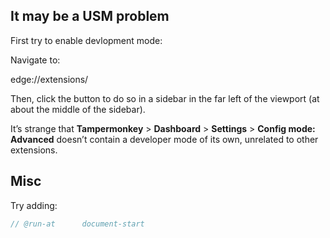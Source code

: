 ## It may be a USM problem

First try to enable devlopment mode:

Navigate to:

  edge://extensions/

Then, click the button to do so in a sidebar in the far left of the viewport (at about the middle of the sidebar).

It’s strange that **Tampermonkey** > **Dashboard** > **Settings** > **Config mode: Advanced** doesn’t contain a developer mode of its own, unrelated to other extensions.

## Misc

Try adding:

```js
// @run-at      document-start
```
